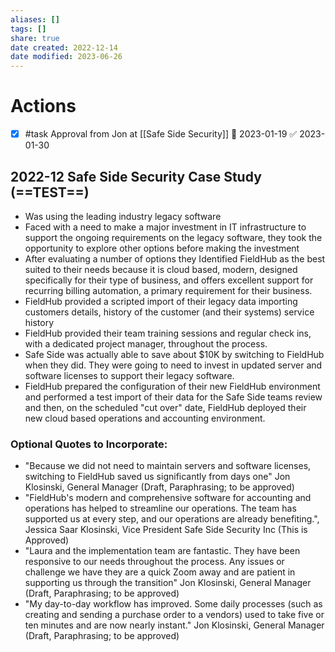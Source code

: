 ```yaml
---
aliases: []
tags: []
share: true
date created: 2022-12-14
date modified: 2023-06-26
---
```

# Actions
- [x] #task Approval from Jon at [[Safe Side Security]] 📅 2023-01-19 ✅ 2023-01-30

## 2022-12 Safe Side Security Case Study (==TEST==)
- Was using the leading industry legacy software
- Faced with a need to make a major investment in IT infrastructure to support the ongoing requirements on the legacy software, they took the opportunity to explore other options before making the investment
- After evaluating a number of options they Identified FieldHub as the best suited to their needs because it is cloud based, modern, designed specifically for their type of business, and offers excellent support for recurring billing automation, a primary requirement for their business.
- FieldHub provided a scripted import of their legacy data importing customers details, history of the customer (and their systems) service history
- FieldHub provided their team training sessions and regular check ins, with a dedicated project manager, throughout the process.
- Safe Side was actually able to save about $10K by switching to FieldHub when they did. They were going to need to invest in updated server and software licenses to support their legacy software.
- FieldHub prepared the configuration of their new FieldHub environment and performed a test import of their data for the Safe Side teams review and then, on the scheduled "cut over" date, FieldHub deployed their new cloud based operations and accounting environment.
### Optional Quotes to Incorporate:
- "Because we did not need to maintain servers and software licenses, switching to FieldHub saved us significantly from days one" Jon Klosinski, General Manager  (Draft, Paraphrasing; to be approved)
- "FieldHub's modern and comprehensive software for accounting and operations has helped to streamline our operations. The team has supported us at every step, and our operations are already benefiting.", Jessica Saar Klosinski, Vice President Safe Side Security Inc (This is Approved)
- "Laura and the implementation team are fantastic. They have been responsive to our needs throughout the process. Any issues or challenge we have they are a quick Zoom away and are patient in supporting us through the transition" Jon Klosinski, General Manager (Draft, Paraphrasing; to be approved)
- "My day-to-day workflow has improved. Some daily processes (such as creating and sending a purchase order to a vendors) used to take five or ten minutes and are now nearly instant."  Jon Klosinski, General Manager  (Draft, Paraphrasing; to be approved)

